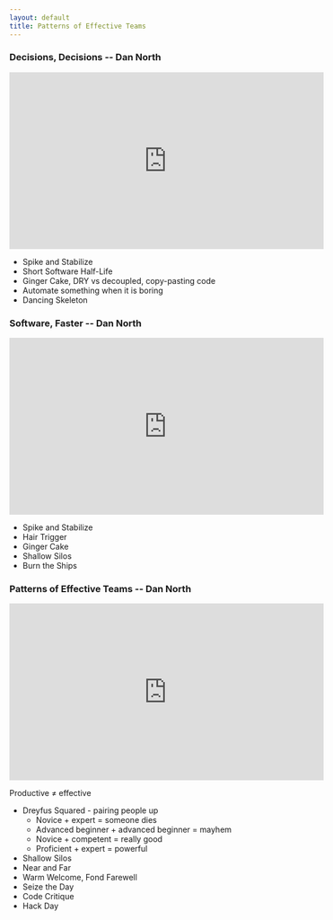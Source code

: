 ```yaml
---
layout: default
title: Patterns of Effective Teams
---
```


### Decisions, Decisions -- Dan North

<iframe width="560" height="315" src="https://www.youtube-nocookie.com/embed/EauykEv_2iA" title="YouTube video player" frameborder="0" allow="accelerometer; autoplay; clipboard-write; encrypted-media; gyroscope; picture-in-picture; web-share" allowfullscreen></iframe>

- Spike and Stabilize
- Short Software Half-Life
- Ginger Cake, DRY vs decoupled, copy-pasting code
- Automate something when it is boring
- Dancing Skeleton

### Software, Faster -- Dan North

<iframe width="560" height="315" src="https://www.youtube-nocookie.com/embed/USc-yLHXNUg" title="YouTube video player" frameborder="0" allow="accelerometer; autoplay; clipboard-write; encrypted-media; gyroscope; picture-in-picture" allowfullscreen></iframe>

- Spike and Stabilize
- Hair Trigger
- Ginger Cake
- Shallow Silos
- Burn the Ships

### Patterns of Effective Teams -- Dan North

<iframe width="560" height="315" src="https://www.youtube-nocookie.com/embed/lvs7VEsQzKY" title="YouTube video player" frameborder="0" allow="accelerometer; autoplay; clipboard-write; encrypted-media; gyroscope; picture-in-picture; web-share" allowfullscreen></iframe>

Productive ≠ effective

- Dreyfus Squared - pairing people up
    - Novice + expert = someone dies
    - Advanced beginner + advanced beginner = mayhem
    - Novice + competent = really good
    - Proficient + expert = powerful
- Shallow Silos
- Near and Far
- Warm Welcome, Fond Farewell
- Seize the Day
- Code Critique
- Hack Day
